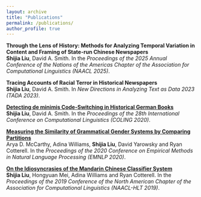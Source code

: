 ```yaml
---
layout: archive
title: "Publications"
permalink: /publications/
author_profile: true
---
```


<b>Through the Lens of History: Methods for Analyzing Temporal Variation in Content and Framing of State-run Chinese Newspapers</b>
<br>
<b>Shijia Liu</b>, David A. Smith.
In the <i>Proceedings of the 2025 Annual Conference of the Nations of the Americas Chapter of the Association for Computational Linguistics (NAACL 2025)</i>.

<b>Tracing Accounts of Racial Terror in Historical Newspapers</b>
<br>
<b>Shijia Liu</b>, David A. Smith.
In <i>New Directions in Analyzing Text as Data 2023 (TADA 2023)</i>.

<b>[Detecting de minimis Code-Switching in Historical German Books](https://aclanthology.org/2020.coling-main.163/)</b>
<br>
<b>Shijia Liu</b>, David A. Smith.
In the <i>Proceedings of the 28th International Conference on Computational Linguistics (COLING 2020)</i>.

<b>[Measuring the Similarity of Grammatical Gender Systems by Comparing Partitions](https://aclanthology.org/2020.emnlp-main.456/)</b>
<br>
Arya D. McCarthy, Adina Williams, <b>Shijia Liu</b>, David Yarowsky and Ryan Cotterell.
In the <i>Proceedings of the 2020 Conference on Empirical Methods in Natural Language Processing (EMNLP 2020)</i>.

<b>[On the Idiosyncrasies of the Mandarin Chinese Classifier System](https://www.aclweb.org/anthology/N19-1415/)</b>
<br>
<b>Shijia Liu</b>, Hongyuan Mei, Adina Williams and Ryan Cotterell.
In the <i>Proceedings of the 2019 Conference of the North American Chapter of the Association for Computational Linguistics (NAACL-HLT 2019)</i>.
